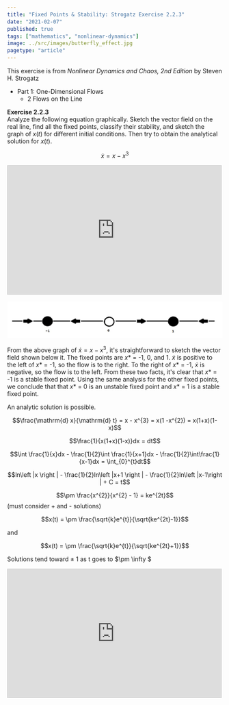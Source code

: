 ```yaml
---
title: "Fixed Points & Stability: Strogatz Exercise 2.2.3"
date: "2021-02-07"
published: true
tags: ["mathematics", "nonlinear-dynamics"]
image: ../src/images/butterfly_effect.jpg
pagetype: "article"
---
```


This exercise is from *Nonlinear Dynamics and Chaos, 2nd Edition* by Steven H. Strogatz

- Part 1: One-Dimensional Flows
  - 2 Flows on the Line


**Exercise 2.2.3**  
Analyze the following equation graphically. Sketch the vector field on the real line, find all the fixed points, classify their stability, and sketch the graph of $x(t)$ for different initial conditions. Then try to obtain the analytical solution for $x(t)$.

$$\dot {x} = x - x^{3}$$

<iframe src="https://www.desmos.com/calculator/ysouxtxafy?embed" width="500px" height="300px" style="border: 1px solid #ccc" frameborder=0></iframe>

![vector field](./vector_field_2-2-3.jpg)

From the above graph of $\dot {x} = x - x^{3}$, it's straightforward to sketch the vector field shown below it. The fixed points are $x*$ = -1, 0, and 1. $\dot {x}$ is positive to the left of $x*$ = -1, so the flow is to the right. To the right of $x*$ = -1, $\dot {x}$ is negative, so the flow is to the left. From these two facts, it's clear that $x*$ = -1 is a stable fixed point. Using the same analysis for the other fixed points, we conclude that that $x*$ = 0 is an unstable fixed point and $x*$ = 1 is a stable fixed point.

An analytic solution is possible.

$$\frac{\mathrm{d} x}{\mathrm{d} t} = x - x^{3} = x(1 -x^{2}) = x(1+x)(1-x)$$

$$\frac{1}{x(1+x)(1-x)}dx = dt$$

$$\int \frac{1}{x}dx - \frac{1}{2}\int \frac{1}{x+1}dx - \frac{1}{2}\int\frac{1}{x-1}dx = \int_{0}^{t}dt$$

$$ln\left |x  \right | - \frac{1}{2}ln\left |x+1 \right | - \frac{1}{2}ln\left |x-1\right | + C = t$$

$$\pm \frac{x^{2}}{x^{2} - 1} = ke^{2t}$$ (must consider + and - solutions)

$$x(t) = \pm \frac{\sqrt{k}e^{t}}{\sqrt{ke^{2t}-1}}$$

and

$$x(t) = \pm \frac{\sqrt{k}e^{t}}{\sqrt{ke^{2t}+1}}$$

Solutions tend toward $\pm \ 1$ as t goes to $\pm \infty $

<iframe src="https://www.desmos.com/calculator/rylvicwlql?embed" width="500px" height="300px" style="border: 1px solid #ccc" frameborder=0></iframe>

